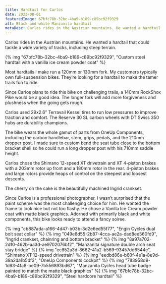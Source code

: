 ```yaml
---
title: Hardtail for Carlos
date: 2023-08-01
featuredImage: 67bfc78b-32bc-4ba9-b189-c89bc92f9329
alt: Black and white Manzanita hardtail
metaDesc: Carlos rides in the Austrian mountains. He wanted a hardtail that could tackle a wide variety of tracks, including steep terrain.
---
```


Carlos rides in the Austrian mountains. He wanted a hardtail that could tackle a wide variety of tracks, including steep terrain.

{% img "67bfc78b-32bc-4ba9-b189-c89bc92f9329", "Custom steel hardtail with a vanilla ice cream powder coat" %}

Most hardtails I make run a 120mm or 130mm fork. My customers typically own full-suspension bikes. They’re looking for a hardtail to make the tamer trails fun to ride. 

Since Carlos plans to ride this bike on challenging trails, a 140mm RockShox Pike would be a good idea. The longer fork will add more forgiveness and plushness when the going gets rough.

Carlos used 29x2.6” Terravail Kessel tires to run low pressures to improve traction and comfort. The Reserve 30 SL carbon wheels with DT Swiss 350 hubs are durability champions.

The bike wears the whole gamut of parts from OneUp Components, including the carbon handlebar, stem, grips, pedals, and the 210mm dropper post. I made sure to custom bend the seat tube close to the bottom bracket shell so he could run a long dropper post with his 710mm saddle height. 

Carlos chose the Shimano 12-speed XT drivetrain and XT 4-piston brakes with a 203mm rotor up front and a 180mm rotor in the rear. 4-piston brakes and large rotors provide heaps of control on the steepest and loosest descents. 

The cherry on the cake is the beautifully machined Ingrid crankset.

Since Carlos is a professional photographer, I wasn’t surprised that the paint scheme was the most challenging choice for him. He wanted the frame to look nice but not too flashy. He chose a Vanilla Ice Cream powder coat with matte black graphics. Adorned with primarily black and white components, this bike looks ready to attend a fancy soiree. 

{% img "cb887ada-a166-4d47-b03b-3d2e6ed55f77", "Engin Cycles dual bolt seat collar" %}
{% img "049e8d55-2b87-4cca-ae2a-dad8ee560fd9", "Ingrid crankset, chainring and bottom bracket" %}
{% img "8a97a702-2d10-462b-aa3d-ae9702076bf2", "Manzanita signature double arch seat stay bridge" %}
{% img "ec852a3d-8662-41a2-b569-93457dd6544e", "Shimano XT 12-speed drivetrain" %}
{% img "eedbd86e-b60f-4e1a-8e9d-38a2da1b5df3", "OneUp Components cockpit" %}
{% img "783958d9-1d63-4fa8-be09-7b556893bd67", "Manzanita Cycles head tube badge painted to match the matte black graphics" %}
{% img "67bfc78b-32bc-4ba9-b189-c89bc92f9329", "Steel hardcore hardtail" %}
